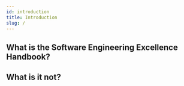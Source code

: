 ```yaml
---
id: introduction
title: Introduction
slug: /
---
```


## What is the Software Engineering Excellence Handbook?

## What is it not?
